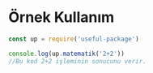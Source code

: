# Örnek Kullanım

```js
const up = require('useful-package')

console.log(up.matematik('2+2'))
//Bu kod 2+2 işleminin sonucunu verir.
```